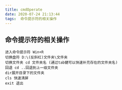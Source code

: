 ```yaml
---
title: cmdOperate
date: 2020-07-24 21:13:44
tags:  命令提示符的相关操作
---
```

## 命令提示符的相关操作 

```
进入命令提示符 Win+R
切换盘符 D:\(反斜杠)文件夹\文件夹
切换文件夹 cd 文件夹名 (通过tab健可以快速补充存在的文件夹名)
回退 cd ..回退到上一级文件夹
dir展开目录下的文件夹
cls 快速清屏
exit 退出
```
